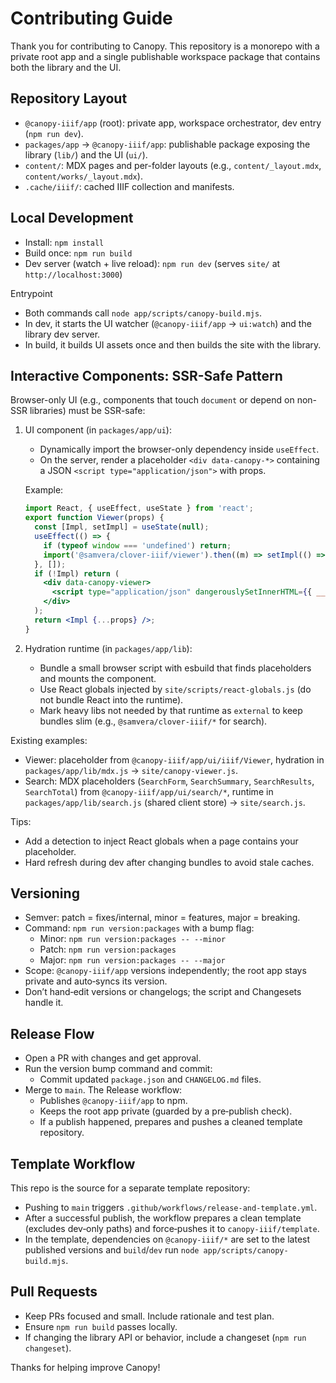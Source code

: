 # Contributing Guide

Thank you for contributing to Canopy. This repository is a monorepo with a private root app and a single publishable workspace package that contains both the library and the UI.

## Repository Layout
- `@canopy-iiif/app` (root): private app, workspace orchestrator, dev entry (`npm run dev`).
- `packages/app` → `@canopy-iiif/app`: publishable package exposing the library (`lib/`) and the UI (`ui/`).
- `content/`: MDX pages and per-folder layouts (e.g., `content/_layout.mdx`, `content/works/_layout.mdx`).
- `.cache/iiif/`: cached IIIF collection and manifests.

## Local Development
- Install: `npm install`
- Build once: `npm run build`
- Dev server (watch + live reload): `npm run dev` (serves `site/` at `http://localhost:3000`)

Entrypoint
- Both commands call `node app/scripts/canopy-build.mjs`.
- In dev, it starts the UI watcher (`@canopy-iiif/app` → `ui:watch`) and the library dev server.
- In build, it builds UI assets once and then builds the site with the library.

## Interactive Components: SSR-Safe Pattern

Browser-only UI (e.g., components that touch `document` or depend on non-SSR libraries) must be SSR-safe:

1) UI component (in `packages/app/ui`):
   - Dynamically import the browser-only dependency inside `useEffect`.
   - On the server, render a placeholder `<div data-canopy-*>` containing a JSON `<script type="application/json">` with props.

   Example:

   ```jsx
   import React, { useEffect, useState } from 'react';
   export function Viewer(props) {
     const [Impl, setImpl] = useState(null);
     useEffect(() => {
       if (typeof window === 'undefined') return;
       import('@samvera/clover-iiif/viewer').then((m) => setImpl(() => m.default || m));
     }, []);
     if (!Impl) return (
       <div data-canopy-viewer>
         <script type="application/json" dangerouslySetInnerHTML={{ __html: JSON.stringify(props||{}) }} />
       </div>
     );
     return <Impl {...props} />;
   }
   ```

2) Hydration runtime (in `packages/app/lib`):
   - Bundle a small browser script with esbuild that finds placeholders and mounts the component.
   - Use React globals injected by `site/scripts/react-globals.js` (do not bundle React into the runtime).
   - Mark heavy libs not needed by that runtime as `external` to keep bundles slim (e.g., `@samvera/clover-iiif/*` for search).

Existing examples:
 - Viewer: placeholder from `@canopy-iiif/app/ui/iiif/Viewer`, hydration in `packages/app/lib/mdx.js` → `site/canopy-viewer.js`.
 - Search: MDX placeholders (`SearchForm`, `SearchSummary`, `SearchResults`, `SearchTotal`) from `@canopy-iiif/app/ui/search/*`, runtime in `packages/app/lib/search.js` (shared client store) → `site/search.js`.

Tips:
 - Add a detection to inject React globals when a page contains your placeholder.
 - Hard refresh during dev after changing bundles to avoid stale caches.

## Versioning

- Semver: patch = fixes/internal, minor = features, major = breaking.
- Command: `npm run version:packages` with a bump flag:
  - Minor: `npm run version:packages -- --minor`
  - Patch: `npm run version:packages`
  - Major: `npm run version:packages -- --major`
- Scope: `@canopy-iiif/app` versions independently; the root app stays private and auto‑syncs its version.
- Don’t hand‑edit versions or changelogs; the script and Changesets handle it.

## Release Flow

- Open a PR with changes and get approval.
- Run the version bump command and commit:
  - Commit updated `package.json` and `CHANGELOG.md` files.
- Merge to `main`. The Release workflow:
  - Publishes `@canopy-iiif/app` to npm.
  - Keeps the root app private (guarded by a pre‑publish check).
  - If a publish happened, prepares and pushes a cleaned template repository.

## Template Workflow
This repo is the source for a separate template repository:
- Pushing to `main` triggers `.github/workflows/release-and-template.yml`.
- After a successful publish, the workflow prepares a clean template (excludes dev‑only paths) and force‑pushes it to `canopy-iiif/template`.
- In the template, dependencies on `@canopy-iiif/*` are set to the latest published versions and `build`/`dev` run `node app/scripts/canopy-build.mjs`.

## Pull Requests
- Keep PRs focused and small. Include rationale and test plan.
- Ensure `npm run build` passes locally.
- If changing the library API or behavior, include a changeset (`npm run changeset`).

Thanks for helping improve Canopy!
